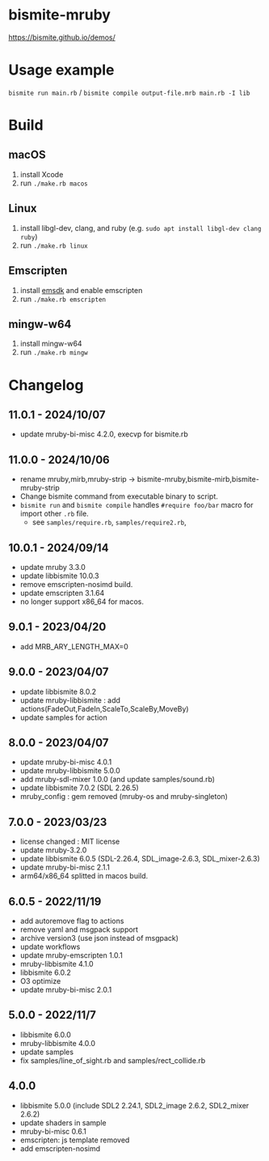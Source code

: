 # bismite-mruby

<https://bismite.github.io/demos/>

# Usage example
`bismite run main.rb` / `bismite compile output-file.mrb main.rb -I lib`

# Build
## macOS
1. install Xcode
2. run `./make.rb macos`

## Linux
1. install libgl-dev, clang, and ruby (e.g. `sudo apt install libgl-dev clang ruby`)
2. run `./make.rb linux`

## Emscripten
1. install [emsdk](https://github.com/emscripten-core/emsdk) and enable emscripten
2. run `./make.rb emscripten`

## mingw-w64
1. install mingw-w64
2. run `./make.rb mingw`

# Changelog
## 11.0.1 - 2024/10/07
- update mruby-bi-misc 4.2.0, execvp for bismite.rb
## 11.0.0 - 2024/10/06
- rename mruby,mirb,mruby-strip -> bismite-mruby,bismite-mirb,bismite-mruby-strip
- Change bismite command from executable binary to script.
- `bismite run` and `bismite compile` handles `#require foo/bar` macro for import other `.rb` file.
  - see `samples/require.rb`, `samples/require2.rb`,
## 10.0.1 - 2024/09/14
- update mruby 3.3.0
- update libbismite 10.0.3
- remove emscripten-nosimd build.
- update emscripten 3.1.64
- no longer support x86_64 for macos.
## 9.0.1 - 2023/04/20
- add MRB_ARY_LENGTH_MAX=0
## 9.0.0 - 2023/04/07
- update libbismite 8.0.2
- update mruby-libbismite : add actions(FadeOut,FadeIn,ScaleTo,ScaleBy,MoveBy)
- update samples for action
## 8.0.0 - 2023/04/07
- update mruby-bi-misc 4.0.1
- update mruby-libbismite 5.0.0
- add mruby-sdl-mixer 1.0.0 (and update samples/sound.rb)
- update libbismite 7.0.2 (SDL 2.26.5)
- mruby_config : gem removed (mruby-os and mruby-singleton)
## 7.0.0 - 2023/03/23
- license changed : MIT license
- update mruby-3.2.0
- update libbismite 6.0.5 (SDL-2.26.4, SDL_image-2.6.3, SDL_mixer-2.6.3)
- update mruby-bi-misc 2.1.1
- arm64/x86_64 splitted in macos build.
## 6.0.5 - 2022/11/19
- add autoremove flag to actions
- remove yaml and msgpack support
- archive version3 (use json instead of msgpack)
- update workflows
- update mruby-emscripten 1.0.1
- mruby-libbismite 4.1.0
- libbismite 6.0.2
- O3 optimize
- update mruby-bi-misc 2.0.1
## 5.0.0 - 2022/11/7
- libbismite 6.0.0
- mruby-libbismite 4.0.0
- update samples
- fix samples/line_of_sight.rb and samples/rect_collide.rb
## 4.0.0
- libbismite 5.0.0 (include SDL2 2.24.1, SDL2_image 2.6.2, SDL2_mixer 2.6.2)
- update shaders in sample
- mruby-bi-misc 0.6.1
- emscripten: js template removed
- add emscripten-nosimd
